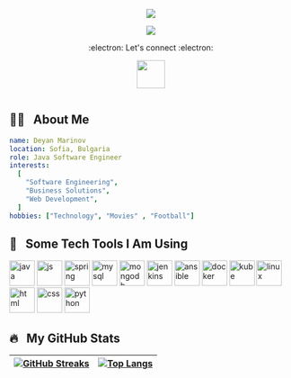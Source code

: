 <p align="center">
  <img src="https://capsule-render.vercel.app/api?text=Welcome&animation=fadeIn&type=rect&color=gradient&height=100"/>
</p>
<p align="center">
  <img src="https://media3.giphy.com/media/v1.Y2lkPTc5MGI3NjExNWR5ODN6dzRqbGYwejhjZjUzNHlzcjJlOWlvZ2hpejFveW40NHU2NiZlcD12MV9pbnRlcm5hbF9naWZfYnlfaWQmY3Q9Zw/qgQUggAC3Pfv687qPC/giphy.gif"/>
</p>
<p align="center">
   :electron: <bold>Let's connect</bold> :electron:
</p>
<p align="center">
<a href="https://www.linkedin.com/in/deyanmmarinov/">
  <img height="50" src="https://cdn.jsdelivr.net/gh/devicons/devicon/icons/linkedin/linkedin-original.svg"/>
</a>  
</p>
<p align="center">
  <img src="https://komarev.com/ghpvc/?username=demarinov&style=flat-square&color=blue" alt=""/>
</p>


## 👨‍💻 &nbsp; About Me
```yaml
name: Deyan Marinov
location: Sofia, Bulgaria
role: Java Software Engineer
interests:
  [
    "Software Engineering",
    "Business Solutions", 
    "Web Development",
  ]
hobbies: ["Technology", "Movies" , "Football"]
```
<h2> 🚀 &nbsp; Some Tech Tools I Am Using</h2>
<p align="left">

<img src="https://cdn.jsdelivr.net/gh/devicons/devicon/icons/java/java-original.svg" alt="java" width="45" height="45"/>
<img src="https://cdn.jsdelivr.net/gh/devicons/devicon/icons/javascript/javascript-original.svg" alt="js" width="45" height="45"/>
<img src="https://cdn.jsdelivr.net/gh/devicons/devicon/icons/spring/spring-original.svg" alt="spring" width="45" height="45"/>
<img src="https://cdn.jsdelivr.net/gh/devicons/devicon/icons/mysql/mysql-original.svg" alt="mysql" width="45" height="45"/>
<img src="https://cdn.jsdelivr.net/gh/devicons/devicon/icons/mongodb/mongodb-original.svg" alt="mongodb" width="45" height="45"/>
<img src="https://cdn.jsdelivr.net/gh/devicons/devicon/icons/jenkins/jenkins-line.svg" alt="jenkins" width="45" height="45"/>
<img src="https://cdn.jsdelivr.net/gh/devicons/devicon/icons/ansible/ansible-original.svg" alt="ansible"  width="45" height="45"/>
<img src="https://cdn.jsdelivr.net/gh/devicons/devicon/icons/docker/docker-original.svg" alt="docker"  width="45" height="45"/>
<img src="https://cdn.jsdelivr.net/gh/devicons/devicon/icons/kubernetes/kubernetes-plain.svg" alt="kube" width="45" height="45"/>
<img src="https://cdn.jsdelivr.net/gh/devicons/devicon/icons/linux/linux-original.svg" alt="linux"  width="45" height="45"/>
 <img src="https://cdn.jsdelivr.net/gh/devicons/devicon/icons/html5/html5-original.svg" alt="html" width="45" height="45"/>       
 <img src="https://cdn.jsdelivr.net/gh/devicons/devicon/icons/css3/css3-original.svg" alt="css" width="45" height="45"/>
 <img src="https://cdn.jsdelivr.net/gh/devicons/devicon/icons/python/python-original.svg" alt="python" width="45" height="45"/>
</p>

## :fire: &nbsp; My GitHub Stats
<table align="center">
  <thead>
  <tr>
    <th>
       <a href="https://github.com/demarinov">
         <img align="center" src="http://github-readme-streak-stats.herokuapp.com?user=demarinov&theme=dark&background=000000" alt="GitHub Streaks"/>
       </a>
    </th>
    <th>
       <a href="https://github.com/demarinov">
         <img align="center" src="https://github-readme-stats.vercel.app/api/top-langs/?username=demarinov&layout=compact&theme=vision-friendly-dark" alt="Top Langs"/>
       </a>
    </th>
  </tr>
  </thead>
</table>



<!--
**demarinov/demarinov** is a ✨ _special_ ✨ repository because its `README.md` (this file) appears on your GitHub profile.

Here are some ideas to get you started:

- 🔭 I’m currently working on ...
- 🌱 I’m currently learning ...
- 👯 I’m looking to collaborate on ...
- 🤔 I’m looking for help with ...
- 💬 Ask me about ...
- 📫 How to reach me: ...
- 😄 Pronouns: ...
- ⚡ Fun fact: ...
-->

